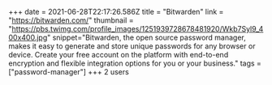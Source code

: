 +++
date = 2021-06-28T22:17:26.586Z
title = "Bitwarden"
link = "https://bitwarden.com/"
thumbnail = "https://pbs.twimg.com/profile_images/1251939728678481920/Wkb7Syl9_400x400.jpg"
snippet="Bitwarden, the open source password manager, makes it easy to generate and store unique passwords for any browser or device. Create your free account on the platform with end-to-end encryption and flexible integration options for you or your business."
tags = ["password-manager"]
+++
2 users
